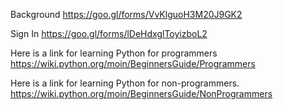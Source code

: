 Background
https://goo.gl/forms/VvKlguoH3M20J9GK2

Sign In
https://goo.gl/forms/lDeHdxglToyizboL2

Here is a link for learning Python for programmers
https://wiki.python.org/moin/BeginnersGuide/Programmers

Here is a link for learning Python for non-programmers.
https://wiki.python.org/moin/BeginnersGuide/NonProgrammers